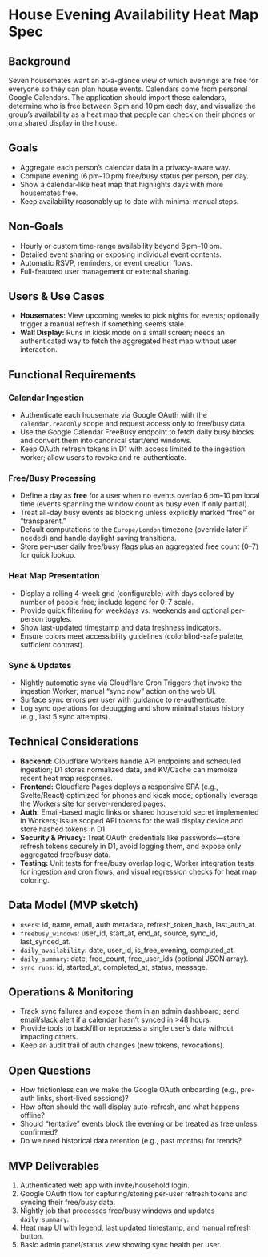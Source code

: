 # House Evening Availability Heat Map Spec

## Background
Seven housemates want an at-a-glance view of which evenings are free for everyone so they can plan house events. Calendars come from personal Google Calendars. The application should import these calendars, determine who is free between 6 pm and 10 pm each day, and visualize the group’s availability as a heat map that people can check on their phones or on a shared display in the house.

## Goals
- Aggregate each person’s calendar data in a privacy-aware way.
- Compute evening (6 pm–10 pm) free/busy status per person, per day.
- Show a calendar-like heat map that highlights days with more housemates free.
- Keep availability reasonably up to date with minimal manual steps.

## Non-Goals
- Hourly or custom time-range availability beyond 6 pm–10 pm.
- Detailed event sharing or exposing individual event contents.
- Automatic RSVP, reminders, or event creation flows.
- Full-featured user management or external sharing.

## Users & Use Cases
- **Housemates:** View upcoming weeks to pick nights for events; optionally trigger a manual refresh if something seems stale.
- **Wall Display:** Runs in kiosk mode on a small screen; needs an authenticated way to fetch the aggregated heat map without user interaction.

## Functional Requirements
### Calendar Ingestion
- Authenticate each housemate via Google OAuth with the `calendar.readonly` scope and request access only to free/busy data.
- Use the Google Calendar FreeBusy endpoint to fetch daily busy blocks and convert them into canonical start/end windows.
- Keep OAuth refresh tokens in D1 with access limited to the ingestion worker; allow users to revoke and re-authenticate.

### Free/Busy Processing
- Define a day as **free** for a user when no events overlap 6 pm–10 pm local time (events spanning the window count as busy even if only partial).
- Treat all-day busy events as blocking unless explicitly marked “free” or “transparent.”
- Default computations to the `Europe/London` timezone (override later if needed) and handle daylight saving transitions.
- Store per-user daily free/busy flags plus an aggregated free count (0–7) for quick lookup.

### Heat Map Presentation
- Display a rolling 4-week grid (configurable) with days colored by number of people free; include legend for 0–7 scale.
- Provide quick filtering for weekdays vs. weekends and optional per-person toggles.
- Show last-updated timestamp and data freshness indicators.
- Ensure colors meet accessibility guidelines (colorblind-safe palette, sufficient contrast).

### Sync & Updates
- Nightly automatic sync via Cloudflare Cron Triggers that invoke the ingestion Worker; manual “sync now” action on the web UI.
- Surface sync errors per user with guidance to re-authenticate.
- Log sync operations for debugging and show minimal status history (e.g., last 5 sync attempts).

## Technical Considerations
- **Backend:** Cloudflare Workers handle API endpoints and scheduled ingestion; D1 stores normalized data, and KV/Cache can memoize recent heat map responses.
- **Frontend:** Cloudflare Pages deploys a responsive SPA (e.g., Svelte/React) optimized for phones and kiosk mode; optionally leverage the Workers site for server-rendered pages.
- **Auth:** Email-based magic links or shared household secret implemented in Workers; issue scoped API tokens for the wall display device and store hashed tokens in D1.
- **Security & Privacy:** Treat OAuth credentials like passwords—store refresh tokens securely in D1, avoid logging them, and expose only aggregated free/busy data.
- **Testing:** Unit tests for free/busy overlap logic, Worker integration tests for ingestion and cron flows, and visual regression checks for heat map coloring.

## Data Model (MVP sketch)

- `users`: id, name, email, auth metadata, refresh_token_hash, last_auth_at.
- `freebusy_windows`: user_id, start_at, end_at, source, sync_id, last_synced_at.
- `daily_availability`: date, user_id, is_free_evening, computed_at.
- `daily_summary`: date, free_count, free_user_ids (optional JSON array).
- `sync_runs`: id, started_at, completed_at, status, message.

## Operations & Monitoring
- Track sync failures and expose them in an admin dashboard; send email/slack alert if a calendar hasn’t synced in >48 hours.
- Provide tools to backfill or reprocess a single user’s data without impacting others.
- Keep an audit trail of auth changes (new tokens, revocations).

## Open Questions
- How frictionless can we make the Google OAuth onboarding (e.g., pre-auth links, short-lived sessions)?
- How often should the wall display auto-refresh, and what happens offline?
- Should “tentative” events block the evening or be treated as free unless confirmed?
- Do we need historical data retention (e.g., past months) for trends?

## MVP Deliverables
1. Authenticated web app with invite/household login.
2. Google OAuth flow for capturing/storing per-user refresh tokens and syncing their free/busy data.
3. Nightly job that processes free/busy windows and updates `daily_summary`.
4. Heat map UI with legend, last updated timestamp, and manual refresh button.
5. Basic admin panel/status view showing sync health per user.
